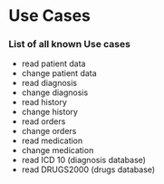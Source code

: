 Use Cases
=========

### List of all known Use cases

- read patient data
- change patient data
- read diagnosis
- change diagnosis
- read history
- change history
- read orders
- change orders
- read medication
- change medication
- read ICD 10 (diagnosis database)
- read DRUGS2000 (drugs database)


